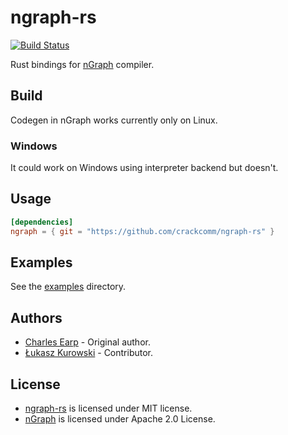 # ngraph-rs

[![Build Status](https://travis-ci.org/crackcomm/ngraph-rs.svg?branch=master)](https://travis-ci.org/crackcomm/ngraph-rs)

Rust bindings for [nGraph](https://github.com/NervanaSystems/ngraph/) compiler.

## Build

Codegen in nGraph works currently only on Linux.

### Windows

It could work on Windows using interpreter backend but doesn't.

## Usage

```Toml
[dependencies]
ngraph = { git = "https://github.com/crackcomm/ngraph-rs" }
```

## Examples

See the [examples](examples) directory.

## Authors

* [Charles Earp](https://github.com/charles-r-earp/ngraph-rs) - Original author.
* [Łukasz Kurowski](https://github.com/crackcomm/ngraph-rs) - Contributor.

## License

* [ngraph-rs](https://github.com/crackcomm/ngraph-rs) is licensed under MIT license.
* [nGraph](https://github.com/NervanaSystems/ngraph/) is licensed under Apache 2.0 License.
